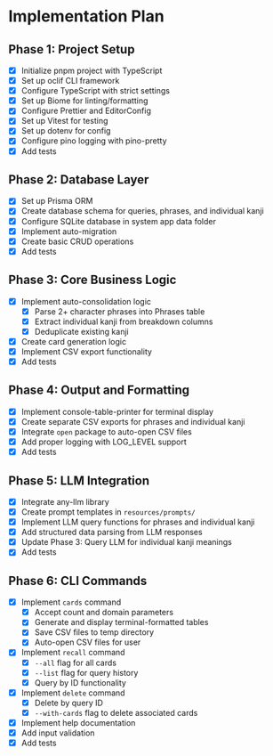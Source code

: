 # Implementation Plan

## Phase 1: Project Setup

- [x] Initialize pnpm project with TypeScript
- [x] Set up oclif CLI framework
- [x] Configure TypeScript with strict settings
- [x] Set up Biome for linting/formatting
- [x] Configure Prettier and EditorConfig
- [x] Set up Vitest for testing
- [x] Set up dotenv for config
- [x] Configure pino logging with pino-pretty
- [x] Add tests

## Phase 2: Database Layer

- [x] Set up Prisma ORM
- [x] Create database schema for queries, phrases, and individual kanji
- [x] Configure SQLite database in system app data folder
- [x] Implement auto-migration
- [x] Create basic CRUD operations
- [x] Add tests

## Phase 3: Core Business Logic

- [x] Implement auto-consolidation logic
  - [x] Parse 2+ character phrases into Phrases table
  - [x] Extract individual kanji from breakdown columns
  - [x] Deduplicate existing kanji
- [x] Create card generation logic
- [x] Implement CSV export functionality
- [x] Add tests

## Phase 4: Output and Formatting

- [x] Implement console-table-printer for terminal display
- [x] Create separate CSV exports for phrases and individual kanji
- [x] Integrate `open` package to auto-open CSV files
- [x] Add proper logging with LOG_LEVEL support
- [x] Add tests

## Phase 5: LLM Integration

- [x] Integrate any-llm library
- [x] Create prompt templates in `resources/prompts/`
- [x] Implement LLM query functions for phrases and individual kanji
- [x] Add structured data parsing from LLM responses
- [x] Update Phase 3: Query LLM for individual kanji meanings
- [x] Add tests

## Phase 6: CLI Commands

- [x] Implement `cards` command
  - [x] Accept count and domain parameters
  - [x] Generate and display terminal-formatted tables
  - [x] Save CSV files to temp directory
  - [x] Auto-open CSV files for user
- [x] Implement `recall` command
  - [x] `--all` flag for all cards
  - [x] `--list` flag for query history
  - [x] Query by ID functionality
- [x] Implement `delete` command
  - [x] Delete by query ID
  - [x] `--with-cards` flag to delete associated cards
- [x] Implement help documentation
- [x] Add input validation
- [x] Add tests
